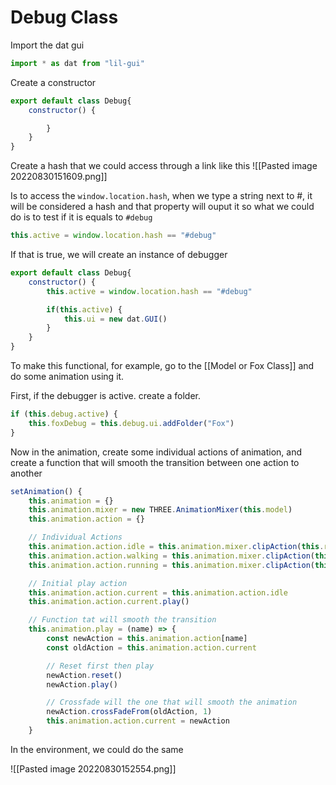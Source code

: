 # Debug Class
Import the dat gui
```js
import * as dat from "lil-gui"
```

Create a constructor
```js
export default class Debug{
    constructor() {

        }
    }
}
```

Create a hash that we could access through a link like this
![[Pasted image 20220830151609.png]]

Is to access the `window.location.hash`, when we type a string next to #, it will be considered a hash and that property will  ouput it so what we could do is to test if it is equals to `#debug`
```js
this.active = window.location.hash == "#debug"
```

If that is true, we will create an instance of debugger
```js
export default class Debug{
    constructor() {
        this.active = window.location.hash == "#debug"

        if(this.active) {
            this.ui = new dat.GUI()
        }
    }
}
```

To make this functional, for example, go to the [[Model or Fox Class]] and do some animation using it. 

First, if the debugger is active. create a folder.
```js
if (this.debug.active) {
    this.foxDebug = this.debug.ui.addFolder("Fox")
}
```

Now in the animation, create some individual actions of animation, and create a function that will smooth the transition between one action to another
```js
setAnimation() {
	this.animation = {}
	this.animation.mixer = new THREE.AnimationMixer(this.model)
	this.animation.action = {}

	// Individual Actions
	this.animation.action.idle = this.animation.mixer.clipAction(this.resource.animations[0])
	this.animation.action.walking = this.animation.mixer.clipAction(this.resource.animations[1])
	this.animation.action.running = this.animation.mixer.clipAction(this.resource.animations[2])

	// Initial play action
	this.animation.action.current = this.animation.action.idle
	this.animation.action.current.play()

	// Function tat will smooth the transition
	this.animation.play = (name) => {
		const newAction = this.animation.action[name]
		const oldAction = this.animation.action.current

		// Reset first then play
		newAction.reset()
		newAction.play()

		// Crossfade will the one that will smooth the animation
		newAction.crossFadeFrom(oldAction, 1)
		this.animation.action.current = newAction
	}
```

In the environment, we could do the same

![[Pasted image 20220830152554.png]]


